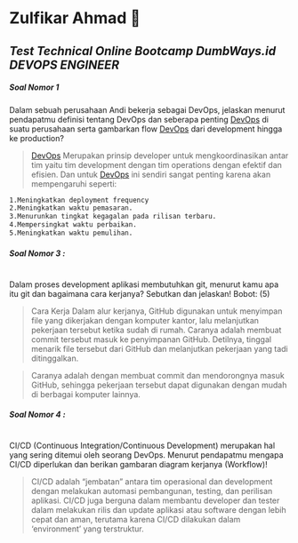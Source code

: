 # Zulfikar Ahmad 💬
## _Test Technical Online Bootcamp DumbWays.id DEVOPS ENGINEER_

##### Soal Nomor 1
Dalam sebuah perusahaan Andi bekerja sebagai DevOps, jelaskan menurut pendapatmu definisi tentang DevOps dan seberapa penting [DevOps]() di suatu perusahaan serta gambarkan flow [DevOps]() dari development hingga ke production?

>[DevOps]() Merupakan prinsip developer untuk mengkoordinasikan antar tim yaitu tim development dengan tim operations dengan efektif dan efisien.
Dan untuk [DevOps]() ini sendiri sangat penting karena akan mempengaruhi seperti:

```sh
1.Meningkatkan deployment frequency
2.Meningkatkan waktu pemasaran.
3.Menurunkan tingkat kegagalan pada rilisan terbaru.
4.Mempersingkat waktu perbaikan.
5.Meningkatkan waktu pemulihan.
```

##### Soal Nomor 3 :
#
Dalam proses development aplikasi membutuhkan git, menurut kamu apa itu git dan bagaimana cara kerjanya? Sebutkan dan jelaskan! 
Bobot: (5)

>Cara Kerja 
Dalam alur kerjanya, GitHub digunakan untuk menyimpan file yang dikerjakan dengan komputer kantor, lalu melanjutkan pekerjaan tersebut ketika sudah di rumah. Caranya adalah membuat commit tersebut masuk ke penyimpanan GitHub. Detilnya,  tinggal menarik file tersebut dari GitHub dan melanjutkan pekerjaan yang tadi ditinggalkan.

>Caranya adalah dengan membuat commit dan mendorongnya masuk GitHub, sehingga pekerjaan tersebut dapat digunakan dengan mudah di berbagai komputer lainnya.

##### Soal Nomor 4 :
#
CI/CD (Continuous Integration/Continuous Development) merupakan hal yang sering ditemui oleh seorang DevOps. Menurut pendapatmu mengapa CI/CD diperlukan dan berikan gambaran diagram kerjanya (Workflow)! 

>CI/CD adalah “jembatan” antara tim operasional dan development dengan melakukan automasi pembangunan, testing, dan perilisan aplikasi.
CI/CD juga berguna dalam membantu developer dan tester dalam melakukan rilis dan update aplikasi atau software dengan lebih cepat dan aman, terutama karena CI/CD dilakukan dalam ‘environment’ yang terstruktur.

<!--
**Zulfibb/zulfibb** is a ✨ _special_ ✨ repository because its `README.md` (this file) appears on your GitHub profile.

Here are some ideas to get you started:

- 🔭 I’m currently working on ...
- 🌱 I’m currently learning ...
- 👯 I’m looking to collaborate on ...
- 🤔 I’m looking for help with ...
- 💬 Ask me about ...
- 📫 How to reach me: ...
- 😄 Pronouns: ...
- ⚡ Fun fact: ...
-->
